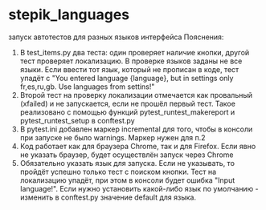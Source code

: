 # stepik_languages
запуск автотестов для разных языков интерфейса
Пояснения:
 1. В test_items.py два теста: один проверяет наличие кнопки, другой тест проверяет локализацию. В проверке языков заданы не все языки. Если ввести тот язык, который не прописан в коде, тест упадёт с "You entered language {language}, but in settings only fr,es,ru,gb. Use languages from settins!"
 2. Второй тест на проверку локализации отмечается как провальный (xfailed) и не запускается, если не прошёл первый тест. Такое реализовано с помощью функций pytest_runtest_makereport и pytest_runtest_setup в conftest.py
 3. В pytest.ini добавлен маркер incremental для того, чтобы в консоли при запуске не было warnings. Маркер нужен для п.2 
 4. Код работает как для браузера Chrome, так и для Firefox. Если явно не указать браузер, будет осуществлён запуск через Chrome
 5. Обязательно указать язык для запуска. Если не указывать, то пройдёт успешно только тест с поиском кнопки. Тест на локализацию упадёт, при этом в консоли будет ошибка "Input language!". Если нужно установить какой-либо язык по умолчанию - изменить в conftest.py значение default для языка.